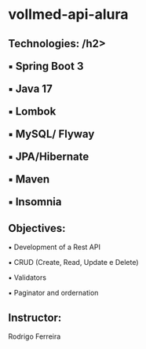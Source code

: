 <h1>vollmed-api-alura</h1>

<h2>Technologies: /h2>
<p>▪️ Spring Boot 3</p>
<p>▪️ Java 17</p>
<p>▪️ Lombok</p>
<p>▪️ MySQL/ Flyway</p>
<p>▪️ JPA/Hibernate</p>
<p>▪️ Maven</p>
<p>▪️ Insomnia</p>

<h2>Objectives:</h2>
<p>▪️ Development of a Rest API</p>
<p>▪️ CRUD (Create, Read, Update e Delete)</p>
<p>▪️ Validators</p>
<p>▪️ Paginator and ordernation</p>

<h2>Instructor:</h2>
<p>Rodrigo Ferreira</p>
